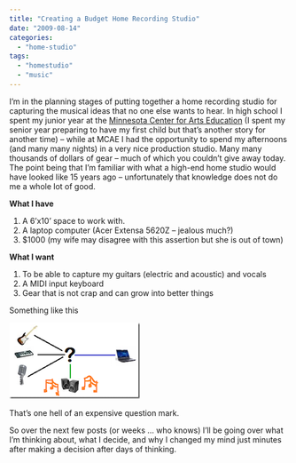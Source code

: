 ```yaml
---
title: "Creating a Budget Home Recording Studio"
date: "2009-08-14"
categories: 
  - "home-studio"
tags: 
  - "homestudio"
  - "music"
---
```


I’m in the planning stages of putting together a home recording studio for capturing the musical ideas that no one else wants to hear. In high school I spent my junior year at the [Minnesota Center for Arts Education](http://www.pcae.k12.mn.us/) (I spent my senior year preparing to have my first child but that’s another story for another time) – while at MCAE I had the opportunity to spend my afternoons (and many many nights) in a very nice production studio. Many many thousands of dollars of gear – much of which you couldn’t give away today. The point being that I’m familiar with what a high-end home studio would have looked like 15 years ago – unfortunately that knowledge does not do me a whole lot of good.

**What I have**

1. A 6’x10’ space to work with.
2. A laptop computer (Acer Extensa 5620Z – jealous much?)
3. $1000 (my wife may disagree with this assertion but she is out of town)

**What I want**

1. To be able to capture my guitars (electric and acoustic) and vocals
2. A MIDI input keyboard
3. Gear that is not crap and can grow into better things

Something like this

![wheremusiccomesfrom](/images/archive/wheremusiccomesfrom_thumb.png "wheremusiccomesfrom")

That’s one hell of an expensive question mark.

So over the next few posts (or weeks … who knows) I’ll be going over what I’m thinking about, what I decide, and why I changed my mind just minutes after making a decision after days of thinking.
